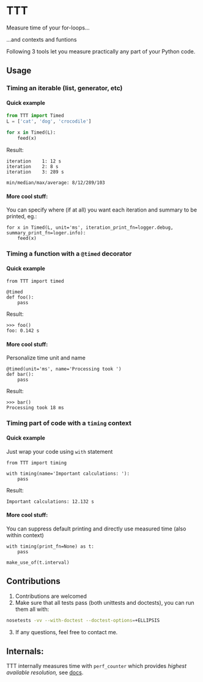# TTT
Measure time of your for-loops...

...and contexts and funtions

Following 3 tools let you measure  practically any part of your Python code.

## Usage



### Timing an iterable (list, generator, etc)
#### Quick example
```python
from TTT import Timed
L = ['cat', 'dog', 'crocodile']

for x in Timed(L):
	feed(x)
```
Result:
```
iteration    1: 12 s
iteration    2: 8 s
iteration    3: 289 s

min/median/max/average: 8/12/289/103
```

#### More cool stuff:
You can specify where (if at all) you want each iteration and summary to be printed, eg.:
```
for x in Timed(L, unit='ms', iteration_print_fn=logger.debug, summary_print_fn=loger.info):
	feed(x)
```











### Timing a function with a `@timed` decorator
#### Quick example
```
from TTT import timed

@timed
def foo():
    pass
```
Result:
```
>>> foo()
foo: 0.142 s
```

#### More cool stuff:
Personalize time unit and name
```
@timed(unit='ms', name='Processing took ')
def bar():
    pass
```
Result:
```
>>> bar()
Processing took 18 ms
```












### Timing part of code with a `timing` context
#### Quick example
Just wrap your code using `with` statement
```
from TTT import timing

with timing(name='Important calculations: '):
    pass
```
Result:
```
Important calculations: 12.132 s
```

#### More cool stuff:
You can suppress default printing and directly use measured time (also within context)
```
with timing(print_fn=None) as t:
    pass
    
make_use_of(t.interval)
```








## Contributions 
1. Contributions are welcomed
2. Make sure that all tests pass (both unittests and doctests), you can run them all with:
```bash
nosetests -vv --with-doctest --doctest-options=+ELLIPSIS
```
3. If any questions, feel free to contact me.




## Internals:
TTT internally measures time with `perf_counter` which provides *highest available resolution,*
 see [docs](https://docs.python.org/3/library/time.html#time.perf_counter).